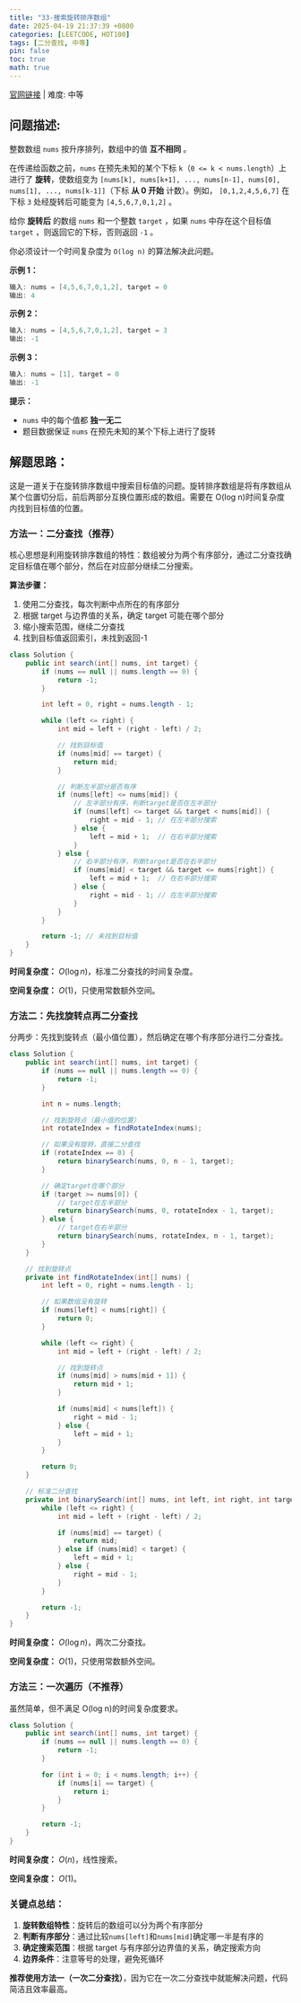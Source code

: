 ```yaml
---
title: "33-搜索旋转排序数组"
date: 2025-04-19 21:37:39 +0800
categories: [LEETCODE, HOT100]
tags: [二分查找, 中等]
pin: false
toc: true
math: true
---
```


[官网链接](https://leetcode.cn/problems/search-in-rotated-sorted-array/) \| 难度: 中等

## 问题描述:

整数数组 `nums` 按升序排列，数组中的值 **互不相同** 。

在传递给函数之前，`nums` 在预先未知的某个下标 `k`（`0 <= k < nums.length`）上进行了 **旋转**，使数组变为 `[nums[k], nums[k+1], ..., nums[n-1], nums[0], nums[1], ..., nums[k-1]]`（下标 **从 0 开始** 计数）。例如， `[0,1,2,4,5,6,7]` 在下标 `3` 处经旋转后可能变为 `[4,5,6,7,0,1,2]` 。

给你 **旋转后** 的数组 `nums` 和一个整数 `target` ，如果 `nums` 中存在这个目标值 `target` ，则返回它的下标，否则返回 `-1` 。

你必须设计一个时间复杂度为 `O(log n)` 的算法解决此问题。

**示例 1：**

```java
输入: nums = [4,5,6,7,0,1,2], target = 0
输出: 4
```

**示例 2：**

```java
输入: nums = [4,5,6,7,0,1,2], target = 3
输出: -1
```

**示例 3：**

```java
输入: nums = [1], target = 0
输出: -1
```

**提示：**

- `nums` 中的每个值都 **独一无二**
- 题目数据保证 `nums` 在预先未知的某个下标上进行了旋转

## 解题思路：

这是一道关于在旋转排序数组中搜索目标值的问题。旋转排序数组是将有序数组从某个位置切分后，前后两部分互换位置形成的数组。需要在 O(log n)时间复杂度内找到目标值的位置。

### 方法一：二分查找（推荐）

核心思想是利用旋转排序数组的特性：数组被分为两个有序部分，通过二分查找确定目标值在哪个部分，然后在对应部分继续二分搜索。

**算法步骤：**

1. 使用二分查找，每次判断中点所在的有序部分
2. 根据 target 与边界值的关系，确定 target 可能在哪个部分
3. 缩小搜索范围，继续二分查找
4. 找到目标值返回索引，未找到返回-1

```java
class Solution {
    public int search(int[] nums, int target) {
        if (nums == null || nums.length == 0) {
            return -1;
        }

        int left = 0, right = nums.length - 1;

        while (left <= right) {
            int mid = left + (right - left) / 2;

            // 找到目标值
            if (nums[mid] == target) {
                return mid;
            }

            // 判断左半部分是否有序
            if (nums[left] <= nums[mid]) {
                // 左半部分有序，判断target是否在左半部分
                if (nums[left] <= target && target < nums[mid]) {
                    right = mid - 1; // 在左半部分搜索
                } else {
                    left = mid + 1;  // 在右半部分搜索
                }
            } else {
                // 右半部分有序，判断target是否在右半部分
                if (nums[mid] < target && target <= nums[right]) {
                    left = mid + 1;  // 在右半部分搜索
                } else {
                    right = mid - 1; // 在左半部分搜索
                }
            }
        }

        return -1; // 未找到目标值
    }
}
```

**时间复杂度：** $O(\log n)$，标准二分查找的时间复杂度。

**空间复杂度：** $O(1)$，只使用常数额外空间。

### 方法二：先找旋转点再二分查找

分两步：先找到旋转点（最小值位置），然后确定在哪个有序部分进行二分查找。

```java
class Solution {
    public int search(int[] nums, int target) {
        if (nums == null || nums.length == 0) {
            return -1;
        }

        int n = nums.length;

        // 找到旋转点（最小值的位置）
        int rotateIndex = findRotateIndex(nums);

        // 如果没有旋转，直接二分查找
        if (rotateIndex == 0) {
            return binarySearch(nums, 0, n - 1, target);
        }

        // 确定target在哪个部分
        if (target >= nums[0]) {
            // target在左半部分
            return binarySearch(nums, 0, rotateIndex - 1, target);
        } else {
            // target在右半部分
            return binarySearch(nums, rotateIndex, n - 1, target);
        }
    }

    // 找到旋转点
    private int findRotateIndex(int[] nums) {
        int left = 0, right = nums.length - 1;

        // 如果数组没有旋转
        if (nums[left] < nums[right]) {
            return 0;
        }

        while (left <= right) {
            int mid = left + (right - left) / 2;

            // 找到旋转点
            if (nums[mid] > nums[mid + 1]) {
                return mid + 1;
            }

            if (nums[mid] < nums[left]) {
                right = mid - 1;
            } else {
                left = mid + 1;
            }
        }

        return 0;
    }

    // 标准二分查找
    private int binarySearch(int[] nums, int left, int right, int target) {
        while (left <= right) {
            int mid = left + (right - left) / 2;

            if (nums[mid] == target) {
                return mid;
            } else if (nums[mid] < target) {
                left = mid + 1;
            } else {
                right = mid - 1;
            }
        }

        return -1;
    }
}
```

**时间复杂度：** $O(\log n)$，两次二分查找。

**空间复杂度：** $O(1)$，只使用常数额外空间。

### 方法三：一次遍历（不推荐）

虽然简单，但不满足 O(log n)的时间复杂度要求。

```java
class Solution {
    public int search(int[] nums, int target) {
        if (nums == null || nums.length == 0) {
            return -1;
        }

        for (int i = 0; i < nums.length; i++) {
            if (nums[i] == target) {
                return i;
            }
        }

        return -1;
    }
}
```

**时间复杂度：** $O(n)$，线性搜索。

**空间复杂度：** $O(1)$。

### 关键点总结：

1. **旋转数组特性**：旋转后的数组可以分为两个有序部分
2. **判断有序部分**：通过比较`nums[left]`和`nums[mid]`确定哪一半是有序的
3. **确定搜索范围**：根据 target 与有序部分边界值的关系，确定搜索方向
4. **边界条件**：注意等号的处理，避免死循环

**推荐使用方法一（一次二分查找）**，因为它在一次二分查找中就能解决问题，代码简洁且效率最高。
